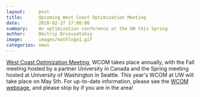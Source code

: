 ```yaml
---
layout:     post
title:      Upcoming West Coast Optimization Meeting
date:       2018-02-27 17:00:00
summary:    An optimization conference at the UW this Spring
author:     Dmitriy Drusvyatskiy
image:      images/mathlogo1.gif
categories: news
---
```


[West Coast Optimization Meeting](https://sites.math.washington.edu/~ddrusv/WCOM18/index.shtml), WCOM takes place annually, 
with the Fall meeting hosted by a partner University 
in Canada and the Spring meeting hosted at University of Washington in Seattle. 
This year's WCOM at UW will take place on May 5th. 
For up-to-date information, please see the [WCOM webpage](https://sites.math.washington.edu/~ddrusv/WCOM18/index.shtml), 
and please stop by if you are in the area!
